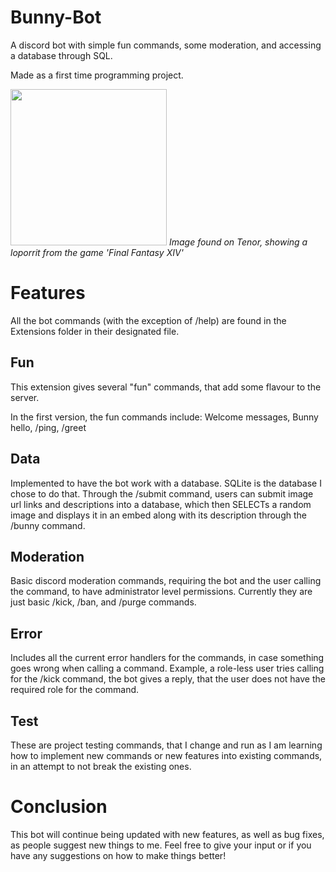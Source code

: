 # Bunny-Bot
A discord bot with simple fun commands, some moderation, and accessing a database through SQL.

Made as a first time programming project.

<img src="https://media.tenor.com/OoBQUN0NcuEAAAAd/loporrit-ff14.gif" style="width:250px;">
<i>Image found on Tenor, showing a loporrit from the game 'Final Fantasy XIV'</i>

<h1>Features</h1>

All the bot commands (with the exception of /help) are found in the Extensions folder in their designated file.

<h2>Fun</h2>
This extension gives several "fun" commands, that add some flavour to the server.

In the first version, the fun commands include: Welcome messages, Bunny hello, /ping, /greet

<h2>Data</h2>
Implemented to have the bot work with a database. SQLite is the database I chose to do that.
Through the /submit command, users can submit image url links and descriptions into a database,
which then SELECTs a random image and displays it in an embed along with its description through the /bunny command.

<h2>Moderation</h2>
Basic discord moderation commands, requiring the bot and the user calling the command, to have administrator level permissions.
Currently they are just basic /kick, /ban, and /purge <msg count, max 100> commands.

<h2>Error</h2>
Includes all the current error handlers for the commands, in case something goes wrong when calling a command.
Example, a role-less user tries calling for the /kick command, the bot gives a reply, that the user does not have the required role for the command.

<h2>Test</h2>
These are project testing commands, that I change and run as I am learning how to implement new commands or new features into existing commands, in an attempt to not break the existing ones.

<h1>Conclusion</h1>
This bot will continue being updated with new features, as well as bug fixes, as people suggest new things to me.
Feel free to give your input or if you have any suggestions on how to make things better!
